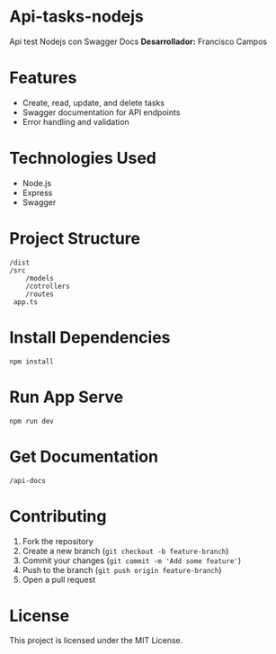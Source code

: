 # Api-tasks-nodejs
Api test Nodejs con Swagger Docs
**Desarrollador:** Francisco Campos

# Features
- Create, read, update, and delete tasks
- Swagger documentation for API endpoints
- Error handling and validation

# Technologies Used
- Node.js
- Express
- Swagger

# Project Structure
```
/dist
/src
    /models
    /cotrollers
    /routes
 app.ts
```

# Install Dependencies
```
npm install
```

# Run App Serve
```
npm run dev
```

# Get Documentation
```
/api-docs
```

# Contributing
1. Fork the repository
2. Create a new branch (`git checkout -b feature-branch`)
3. Commit your changes (`git commit -m 'Add some feature'`)
4. Push to the branch (`git push origin feature-branch`)
5. Open a pull request

# License
This project is licensed under the MIT License.